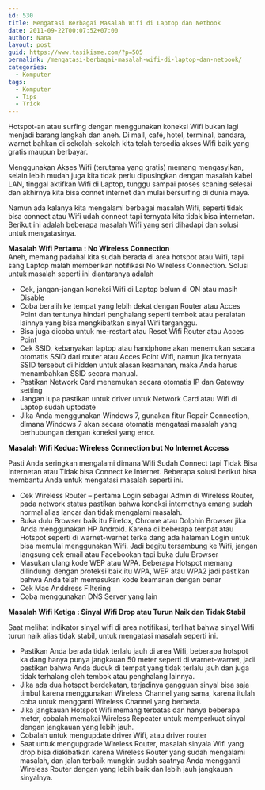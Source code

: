 ```yaml
---
id: 530
title: Mengatasi Berbagai Masalah Wifi di Laptop dan Netbook
date: 2011-09-22T00:07:52+07:00
author: Nana
layout: post
guid: https://www.tasikisme.com/?p=505
permalink: /mengatasi-berbagai-masalah-wifi-di-laptop-dan-netbook/
categories:
  - Komputer
tags:
  - Komputer
  - Tips
  - Trick
---
```

Hotspot-an atau surfing dengan menggunakan koneksi Wifi bukan lagi menjadi barang langkah dan aneh. Di mall, café, hotel, terminal, bandara, warnet bahkan di sekolah-sekolah kita telah tersedia akses Wifi baik yang gratis maupun berbayar.

Menggunakan Akses Wifi (terutama yang gratis) memang mengasyikan, selain lebih mudah juga kita tidak perlu dipusingkan dengan masalah kabel LAN, tinggal aktifkan Wifi di Laptop, tunggu sampai proses scaning selesai dan akhirnya kita bisa connet internet dan mulai bersurfing di dunia maya.

Namun ada kalanya kita mengalami berbagai masalah Wifi, seperti tidak bisa connect atau Wifi udah connect tapi ternyata kita tidak bisa internetan. Berikut ini adalah beberapa masalah Wifi yang seri dihadapi dan solusi untuk mengatasinya.

**Masalah Wifi Pertama : No Wireless Connection**  
Aneh, memang padahal kita sudah berada di area hotspot atau Wifi, tapi sang Laptop malah memberikan notifikasi No Wireless Connection. Solusi untuk masalah seperti ini diantaranya adalah

  * Cek, jangan-jangan koneksi Wifi di Laptop belum di ON atau masih Disable
  * Coba beralih ke tempat yang lebih dekat dengan Router atau Acces Point dan tentunya hindari penghalang seperti tembok atau peralatan lainnya yang bisa mengkibatkan sinyal Wifi terganggu.
  * Bisa juga dicoba untuk me-restart atau Reset Wifi Router atau Acces Point
  * Cek SSID, kebanyakan laptop atau handphone akan menemukan secara otomatis SSID dari router atau Acces Point Wifi, namun jika ternyata SSID tersebut di hidden untuk alasan keamanan, maka Anda harus menambahkan SSID secara manual.
  * Pastikan Network Card menemukan secara otomatis IP dan Gateway setting
  * Jangan lupa pastikan untuk driver untuk Network Card atau Wifi di Laptop sudah uptodate
  * Jika Anda menggunakan Windows 7, gunakan fitur Repair Connection, dimana Windows 7 akan secara otomatis mengatasi masalah yang berhubungan dengan koneksi yang error.

<span style="color: #000000;"><strong>Masalah Wifi Kedua: Wireless Connection but No Internet Access </strong></span>

Pasti Anda seringkan mengalami dimana Wifi Sudah Connect tapi Tidak Bisa Internetan atau Tidak bisa Connect ke Internet. Beberapa solusi berikut bisa membantu Anda untuk mengatasi masalah seperti ini.

  * Cek Wireless Router – pertama Login sebagai Admin di Wireless Router, pada network status pastikan bahwa koneksi internetnya emang sudah normal alias lancar dan tidak mengalami masalah.
  * Buka dulu Browser baik itu Firefox, Chrome atau Dolphin Browser jika Anda menggunakan HP Android. Karena di beberapa tempat atau Hotspot seperti di warnet-warnet terka dang ada halaman Login untuk bisa memulai menggunakan Wifi. Jadi begitu tersambung ke Wifi, jangan langsung cek email atau Facebookan tapi buka dulu Browser
  * Masukan ulang kode WEP atau WPA. Beberapa Hotspot memang dilindungi dengan proteksi baik itu WPA, WEP atau WPA2 jadi pastikan bahwa Anda telah memasukan kode keamanan dengan benar
  * Cek Mac Anddress Filtering
  * Coba menggunakan DNS Server yang lain

**Masalah Wifi Ketiga : Sinyal Wifi Drop atau Turun Naik dan Tidak Stabil** 

Saat melihat indikator sinyal wifi di area notifikasi, terlihat bahwa sinyal Wifi turun naik alias tidak stabil, untuk mengatasi masalah seperti ini.

  * Pastikan Anda berada tidak terlalu jauh di area Wifi, beberapa hotspot ka dang hanya punya jangkauan 50 meter seperti di warnet-warnet, jadi pastikan bahwa Anda duduk di tempat yang tidak terlalu jauh dan juga tidak terhalang oleh tembok atau penghalang lainnya.
  * Jika ada dua hotspot berdekatan, terjadinya gangguan sinyal bisa saja timbul karena menggunakan Wireless Channel yang sama, karena itulah coba untuk mengganti Wireless Channel yang berbeda.
  * Jika jangkauan Hotspot Wifi memang terbatas dan hanya beberapa meter, cobalah memakai Wireless Repeater untuk memperkuat sinyal dengan jangkauan yang lebih jauh.
  * Cobalah untuk mengupdate driver Wifi, atau driver router
  * Saat untuk mengupgrade Wireless Router, masalah sinyala Wifi yang drop bisa diakibatkan karena Wireless Router yang sudah mengalami masalah, dan jalan terbaik mungkin sudah saatnya Anda mengganti Wireless Router dengan yang lebih baik dan lebih jauh jangkauan sinyalnya.